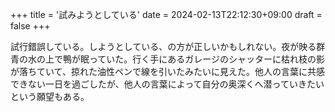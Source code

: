 +++
title = '試みようとしている'
date = 2024-02-13T22:12:30+09:00
draft = false
+++

試行錯誤している。しようとしている、の方が正しいかもしれない。夜が映る群青の水の上で鴨が眠っていた。行く手にあるガレージのシャッターに枯れ枝の影が落ちていて、掠れた油性ペンで線を引いたみたいに見えた。他人の言葉に共感できない一日を過ごしたが、他人の言葉によって自分の奥深くへ潜っていきたいという願望もある。
